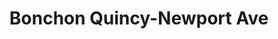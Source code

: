 ---
layout: place
title: "Bonchon Quincy-Newport Ave"
permalink: /massachusetts/quincy/bonchon-quincy-newport-ave.html
stateAbbr: MA
stateName: Massachusetts
cityName: Quincy
place_id: ChIJ96TrRrZ744kRPkXPH8chf2E
photos:
  - name: >-
      places/ChIJ96TrRrZ744kRPkXPH8chf2E/photos/AeeoHcJE1S6U8CHx5VovWiJemBtTZCfuMrj3dNmLIvBqnp7ZDUO53X_fAIzAkg2LncEHTNByb4nE1tS3jDU9Z0bPQfelb_Gum57B-LjI8N7qsTOdD01SzaNuxu7-edk8WeEgyMaBOxL8pVx7pKzZdFgprXuSiYUnjffPYlLl2jQ-jIp8G2DS-U8oH1VppsBE0B1XDtYSzxJh0pBmaETJstI4uSESFKHh-eWn3TqQ5qxdYH5u1LhfDUtj5x7vqahG4nXc6_y1MJYwXmBwOG2haVO_a3kHO6PyRxbk3ymW7mtbGnyKRQ
    widthPx: 800
    heightPx: 800
    authorAttributions:
      - displayName: Bonchon Quincy-Newport Ave
        uri: https://maps.google.com/maps/contrib/105923017643291180776
        photoUri: >-
          https://lh3.googleusercontent.com/a-/ALV-UjWmGlp-pcajTAq37pexjUqRpoew5QV0hwIci_RfPS1gnmcfCVvh=s100-p-k-no-mo
    flagContentUri: >-
      https://www.google.com/local/imagery/report/?cb_client=maps_api_places.places_api&image_key=!1e10!2sAF1QipP0hbv4RZBtxbxqVkY62Q0fdP82UraE-6hxCDd2&hl=en-US
    googleMapsUri: >-
      https://www.google.com/maps/place//data=!3m4!1e2!3m2!1sAF1QipP0hbv4RZBtxbxqVkY62Q0fdP82UraE-6hxCDd2!2e10!4m2!3m1!1s0x89e37bb646eba4f7:0x617f21c71fcf453e
  - name: >-
      places/ChIJ96TrRrZ744kRPkXPH8chf2E/photos/AeeoHcIBlnRomX2kMtRCihW0UHNP9wH_ZGd1QAYJaPote3Q9xG1fE54fZNnWBgvaSWkCir1KsFHQPttUnzAWKAsq7Epr5xx3n1lI-jgAGNiqNV50oEXXo-zPIPsoipxnBO6U-m9hzfaxIg3tyJclE2w-kCZd3UT2anbIdQQt8BkITzRgpeL36EfMr8bKRRl4TdAMwx5jGnFonvGr5qxq-WMz69P4n9b2RbT6tHJZmePgFO0f5bKxg7p996LddsAEvS98fr-rVTXXCrygjXumb7kcmYcHtb7gxYDt1MK2cO7Guq2cCQ
    widthPx: 1232
    heightPx: 693
    authorAttributions:
      - displayName: Bonchon Quincy-Newport Ave
        uri: https://maps.google.com/maps/contrib/105923017643291180776
        photoUri: >-
          https://lh3.googleusercontent.com/a-/ALV-UjWmGlp-pcajTAq37pexjUqRpoew5QV0hwIci_RfPS1gnmcfCVvh=s100-p-k-no-mo
    flagContentUri: >-
      https://www.google.com/local/imagery/report/?cb_client=maps_api_places.places_api&image_key=!1e10!2sAF1QipOArlkEsQSF1g_ONi9uGAtcCt6hYRtb7gTb074m&hl=en-US
    googleMapsUri: >-
      https://www.google.com/maps/place//data=!3m4!1e2!3m2!1sAF1QipOArlkEsQSF1g_ONi9uGAtcCt6hYRtb7gTb074m!2e10!4m2!3m1!1s0x89e37bb646eba4f7:0x617f21c71fcf453e
  - name: >-
      places/ChIJ96TrRrZ744kRPkXPH8chf2E/photos/AeeoHcLs5WX7NwYUtDwE_ruoL-fQ5rqDDCdfvWrFkkE2hN-x-cD7IIC2PzmoQagHK7Hy0RSlBNr8uVLAMPsvXCHIxAJDbAkgU6YoJZty6lWKGIrhN34uI0PKuRLVpl0gLoicotGuSFWtA1ZctABvGT0ekkt3q9qSWHzZSGDTnUSsH1vsKgPll2lZZYl5LJK5UVNVPzVaHJLrlFD93sauBEghqLwI0vkvYW41LaJDM5Ek-v9vbjph8f6vovXU0cZJeAKbQfnFiiLM0Sv8QDjZhUuI2v67zPgf0XKkQbZc1FVamQocHA
    widthPx: 800
    heightPx: 800
    authorAttributions:
      - displayName: Bonchon Quincy-Newport Ave
        uri: https://maps.google.com/maps/contrib/105923017643291180776
        photoUri: >-
          https://lh3.googleusercontent.com/a-/ALV-UjWmGlp-pcajTAq37pexjUqRpoew5QV0hwIci_RfPS1gnmcfCVvh=s100-p-k-no-mo
    flagContentUri: >-
      https://www.google.com/local/imagery/report/?cb_client=maps_api_places.places_api&image_key=!1e10!2sAF1QipN437FU-J8KjA1-D0ULcP9EnTsBNdAgxLIW_G_e&hl=en-US
    googleMapsUri: >-
      https://www.google.com/maps/place//data=!3m4!1e2!3m2!1sAF1QipN437FU-J8KjA1-D0ULcP9EnTsBNdAgxLIW_G_e!2e10!4m2!3m1!1s0x89e37bb646eba4f7:0x617f21c71fcf453e
  - name: >-
      places/ChIJ96TrRrZ744kRPkXPH8chf2E/photos/AeeoHcLX6GoDHNS02k6ZjZV9_G886B4gHUWLwsGPEMGl7mbLduMNTmdH4EQNw5NxnF9PJ5_XdF45snNCqzzxr3SGNNX6Zo86pJvahTEDUtsMBazJCgDZz1d5QuNIUsSUNif7ORSX9ZDjKe5NQfZA3Oo4A9dnyHh5hKAAFmWHiqqgs4aSDMbyvHQ9p3ZkPoYhjGMOkwIbkDdXXuR5R2-xF-zndWl3LzNyZOq4vbiwryeWTpBnlWs-O4LXfN4E8Clc07WhZyI3-LhishFAPPX_O4fb7lGTs71NAvUksuNNIfigl1nifA
    widthPx: 1179
    heightPx: 1766
    authorAttributions:
      - displayName: Bonchon Quincy-Newport Ave
        uri: https://maps.google.com/maps/contrib/105923017643291180776
        photoUri: >-
          https://lh3.googleusercontent.com/a-/ALV-UjWmGlp-pcajTAq37pexjUqRpoew5QV0hwIci_RfPS1gnmcfCVvh=s100-p-k-no-mo
    flagContentUri: >-
      https://www.google.com/local/imagery/report/?cb_client=maps_api_places.places_api&image_key=!1e10!2sAF1QipPCz7V8JLZ8uAk81i02VPhTNaaZ4xCqQZ4pUXFg&hl=en-US
    googleMapsUri: >-
      https://www.google.com/maps/place//data=!3m4!1e2!3m2!1sAF1QipPCz7V8JLZ8uAk81i02VPhTNaaZ4xCqQZ4pUXFg!2e10!4m2!3m1!1s0x89e37bb646eba4f7:0x617f21c71fcf453e
  - name: >-
      places/ChIJ96TrRrZ744kRPkXPH8chf2E/photos/AeeoHcJpOeKzZiW5nLdKvIOBx-0FAEuAUjRBr6gA27gKoOQ0xO-luI5xa8sE6PENMfejFcNahwAsrfNpwviBS1elN3YrLKSzPxZeBQ0d7qBQwcf5kBHIYm3XIU8SFcqVtC30fYHxRT8LrLL2Mj4asoJCIxf47qz2avtL9EboI4T6WQpSHRAcFEaIBYaCaNXRjr7CXMoI7XkSTqzB17JDRov-d8HxMyNNPT3IvnYCTHTYIt4p_CujDc3jcGQE6UWUuG8R6xRhRkYg1Y7p30GYXAQ3R3xgQ-Nner3UGC4TLuyopJIBGg
    widthPx: 800
    heightPx: 800
    authorAttributions:
      - displayName: Bonchon Quincy-Newport Ave
        uri: https://maps.google.com/maps/contrib/105923017643291180776
        photoUri: >-
          https://lh3.googleusercontent.com/a-/ALV-UjWmGlp-pcajTAq37pexjUqRpoew5QV0hwIci_RfPS1gnmcfCVvh=s100-p-k-no-mo
    flagContentUri: >-
      https://www.google.com/local/imagery/report/?cb_client=maps_api_places.places_api&image_key=!1e10!2sAF1QipMz3B1xOx3QrQ2DaU1GtHnVfPbzYHuzOTBiuN8m&hl=en-US
    googleMapsUri: >-
      https://www.google.com/maps/place//data=!3m4!1e2!3m2!1sAF1QipMz3B1xOx3QrQ2DaU1GtHnVfPbzYHuzOTBiuN8m!2e10!4m2!3m1!1s0x89e37bb646eba4f7:0x617f21c71fcf453e
  - name: >-
      places/ChIJ96TrRrZ744kRPkXPH8chf2E/photos/AeeoHcK5sXr4Lyas9OXA1GRc-sNIBwABdb0yB9j-3ulDsjSSKjH8vlVXervvBU6PcGoGeBK_vqHwI1SBJxd971XZ2HPBA-pa2SXIzNIOMF5KugimGNFR2mVr0_iO2qZ57t-fKYVKQQ1Mlcrp6J17WVxVYHXhFXQ8Fc6-4YR-P5Z17_kGqo1BeWutHQbxfBhMjfFTXOguS5D_Mv63-9f4IO2DgMD4KciwWN58L_R38ASNgA-iZCesJskRlFwhPayxACihFGvlCLp8H1G5gCtnF7RsD4GJCDnpaDcKVhzYrGKDOo0PI0FwV6d_KA4h7njbUDmndurypeGvPz97nLWevjszWoUMv9djdvg2J5VSf9v4ig5Q7N93Giaq324rM_30P0PgMQQIyHgGVRfoizIPZk_I08FEJPhjaHCJwmAv-1gyZEVl4yTX
    widthPx: 3024
    heightPx: 4032
    authorAttributions:
      - displayName: Nathan Nguyen
        uri: https://maps.google.com/maps/contrib/106938832101658117907
        photoUri: >-
          https://lh3.googleusercontent.com/a/ACg8ocLeHzTp2_zyhBCKqldSOzBuHgn8fTsc3trY5h4vWzAIcGKODA=s100-p-k-no-mo
    flagContentUri: >-
      https://www.google.com/local/imagery/report/?cb_client=maps_api_places.places_api&image_key=!1e10!2sCIHM0ogKEICAgMCwhdql-wE&hl=en-US
    googleMapsUri: >-
      https://www.google.com/maps/place//data=!3m4!1e2!3m2!1sCIHM0ogKEICAgMCwhdql-wE!2e10!4m2!3m1!1s0x89e37bb646eba4f7:0x617f21c71fcf453e
  - name: >-
      places/ChIJ96TrRrZ744kRPkXPH8chf2E/photos/AeeoHcJ1LDz_N4dXj5ySXDoHXtCdkCc6ppJ4FICbOktmzzKT7RwWszosnlCg370lCh5Hg4eQ6iYyGGSPQQ0EldG8oPuwWw-G8sSmzgnd4OavIsmu94lV14DZf8ow-3M2HUZI0HeeBRioz3Y0Cpb60Od7MxAk3qFdGaszDYkkxsrSohapjQ7f-T1Fb5qsoKYMbkHo5NL1tc0FA0E3RJnRCYTSEI7uQZ127tUb0GilRdtLnxQiM1NGeY5aC-vwogQwIakWdEj9zY-6Hs-Gsxv4rnC7nHqqUGKeJAqViM7UdTI_9fgwoA
    widthPx: 800
    heightPx: 800
    authorAttributions:
      - displayName: Bonchon Quincy-Newport Ave
        uri: https://maps.google.com/maps/contrib/105923017643291180776
        photoUri: >-
          https://lh3.googleusercontent.com/a-/ALV-UjWmGlp-pcajTAq37pexjUqRpoew5QV0hwIci_RfPS1gnmcfCVvh=s100-p-k-no-mo
    flagContentUri: >-
      https://www.google.com/local/imagery/report/?cb_client=maps_api_places.places_api&image_key=!1e10!2sAF1QipO3r_NcN3dXj05qgA0F-teH7SZVpKleCW_Pndyc&hl=en-US
    googleMapsUri: >-
      https://www.google.com/maps/place//data=!3m4!1e2!3m2!1sAF1QipO3r_NcN3dXj05qgA0F-teH7SZVpKleCW_Pndyc!2e10!4m2!3m1!1s0x89e37bb646eba4f7:0x617f21c71fcf453e
  - name: >-
      places/ChIJ96TrRrZ744kRPkXPH8chf2E/photos/AeeoHcIPcSNV0yDwqNgleDdcPFf2LwEVhEg3J3Ly90mwoF8BBYe7lL4efgtZ48B9_R96T1MAR5USv--90XyBVYPCyJuiuYcH1A5Bdmzqd_l71qTIQ0yVtq_2lKbZ-2k7LZjsuV3A_HNh3-EProE-AC-SLKlXZ_HmQ1A1iIYOh3yme54ydGNAQxZaLrr5L07n3NAajFsn8rXA1HTIzvkATyDyTB5rbJm_uUVbigVtafop6UMG10fKQiK30zrHtOCB9hhlg57-qr3MTD-vCHTS51nW4PYcjPa_pxyoNTT4jZnnBTCEzA
    widthPx: 800
    heightPx: 800
    authorAttributions:
      - displayName: Bonchon Quincy-Newport Ave
        uri: https://maps.google.com/maps/contrib/105923017643291180776
        photoUri: >-
          https://lh3.googleusercontent.com/a-/ALV-UjWmGlp-pcajTAq37pexjUqRpoew5QV0hwIci_RfPS1gnmcfCVvh=s100-p-k-no-mo
    flagContentUri: >-
      https://www.google.com/local/imagery/report/?cb_client=maps_api_places.places_api&image_key=!1e10!2sAF1QipOytePZxols9b6YQxkZm1rbXXluYXqkistdvfbw&hl=en-US
    googleMapsUri: >-
      https://www.google.com/maps/place//data=!3m4!1e2!3m2!1sAF1QipOytePZxols9b6YQxkZm1rbXXluYXqkistdvfbw!2e10!4m2!3m1!1s0x89e37bb646eba4f7:0x617f21c71fcf453e
  - name: >-
      places/ChIJ96TrRrZ744kRPkXPH8chf2E/photos/AeeoHcJ49gjIKMTGHwIIz_6H1_jMX67RMz9t4QkXX7RYzrMeFzOu-fXrgBJt5CAtMZSTpaTP3Df342Dc43uHTZ1LPNFfpevf_-gfBAKa8QO1ynj8Fj0KmW6YtbYkWOKyImze-o_SurZy6fUmYaD-7NviZOMGV_5KAyJtJn6j53FfGR9pI-IJazBKPAaKryLEmpB68XfhrzPbOUEXvbsuFwo_grVG6sUeacIZKBCF9FmAb2XJXpkMFng_JX51KzP4fVzBg5SQ2glh7_k6dJ60vQi7Sx3tvC8X65P4OI72__g9VFuWcQxC3SgOdW3EWloPVPmHTw1st5cfGBed0nV9z6YyW8TEvLjzKVp6xhcNAFOrEo4jXE9ZwqNI4PSKcK0eIdjG3fkfyFpau5FeO2hABtLOx1JdtCpJiMiipi6lo8LIhpXZmEg
    widthPx: 4080
    heightPx: 3072
    authorAttributions:
      - displayName: Chris C
        uri: https://maps.google.com/maps/contrib/100444203488619289184
        photoUri: >-
          https://lh3.googleusercontent.com/a-/ALV-UjU8-4TA2j5dy3amVWcsjAcXWW6wH3_pRkXryWiCXvfjCbXT5bB23w=s100-p-k-no-mo
    flagContentUri: >-
      https://www.google.com/local/imagery/report/?cb_client=maps_api_places.places_api&image_key=!1e10!2sCIHM0ogKEICAgICvq-qR1QE&hl=en-US
    googleMapsUri: >-
      https://www.google.com/maps/place//data=!3m4!1e2!3m2!1sCIHM0ogKEICAgICvq-qR1QE!2e10!4m2!3m1!1s0x89e37bb646eba4f7:0x617f21c71fcf453e
  - name: >-
      places/ChIJ96TrRrZ744kRPkXPH8chf2E/photos/AeeoHcJRZet7g04X8B1wY-M3aLi-IOmRY7OJbxeU_5oYB_QSKh4EySZj-VpW0E3YaoRx58_fC_ZzSDkyG513JwoN005WkHqPtoJgGQIsA86NlBwiXiSubuEosYT5k6FUz-TeHTkJw5-mJFHOg489Ah6ewffzweBL-7EPhEOjlqRj-WZmxcE9mbMKJpgfmsaqf6qhgHTTuY8vVLhGcZkHCkAEHwDknmcVKTXwwp_0b_EFoqbKao8nJ1JiddcdhTvFem6_u7ZefhrePK1hgZKlRnoOxre7lxm-3MkD8xuxaTdezBYFBlBLmqaCOJOj30l9CNfUzYZMDyyN-if8iIdwheaPDsxzMPfWNZfWLJOnidQ-vznz2kLxSbYCxW0RtVpEDuGRbG8EaP1XZzn6WTExxcS9mLtu7VHnU80P23upPhs5LbEo6A
    widthPx: 3024
    heightPx: 4032
    authorAttributions:
      - displayName: J Nguyen
        uri: https://maps.google.com/maps/contrib/106754945678769821978
        photoUri: >-
          https://lh3.googleusercontent.com/a-/ALV-UjX4ok6QmdhF-mY1oBCHld7-GcleLHklNl3qx67VlX999UjtX15T=s100-p-k-no-mo
    flagContentUri: >-
      https://www.google.com/local/imagery/report/?cb_client=maps_api_places.places_api&image_key=!1e10!2sCIHM0ogKEICAgICD5cCUKg&hl=en-US
    googleMapsUri: >-
      https://www.google.com/maps/place//data=!3m4!1e2!3m2!1sCIHM0ogKEICAgICD5cCUKg!2e10!4m2!3m1!1s0x89e37bb646eba4f7:0x617f21c71fcf453e
address: '65 Newport Ave # 7, Quincy, MA 02171, USA'
street: '65 Newport Ave # 7'
city: Quincy
state: MA
zip: '02171'
country: USA
neighborhood: null
latitude: '42.270967'
longitude: '-71.027475'
accessibility_options:
  wheelchairAccessibleParking: true
  wheelchairAccessibleEntrance: true
  wheelchairAccessibleRestroom: true
  wheelchairAccessibleSeating: true
business_status: OPERATIONAL
name: Bonchon Quincy-Newport Ave
google_maps_links:
  directionsUri: >-
    https://www.google.com/maps/dir//''/data=!4m7!4m6!1m1!4e2!1m2!1m1!1s0x89e37bb646eba4f7:0x617f21c71fcf453e!3e0
  placeUri: https://maps.google.com/?cid=7025371082837148990
  writeAReviewUri: >-
    https://www.google.com/maps/place//data=!4m3!3m2!1s0x89e37bb646eba4f7:0x617f21c71fcf453e!12e1
  reviewsUri: >-
    https://www.google.com/maps/place//data=!4m4!3m3!1s0x89e37bb646eba4f7:0x617f21c71fcf453e!9m1!1b1
  photosUri: >-
    https://www.google.com/maps/place//data=!4m3!3m2!1s0x89e37bb646eba4f7:0x617f21c71fcf453e!10e5
primary_type: Asian Restaurant
opening_hours:
  regular: null
  current: null
secondary_opening_hours:
  regular:
    weekdayDescriptions: null
    type: null
  current:
    weekdayDescriptions: null
    type: null
phone: (617) 657-5008
price_level: PRICE_LEVEL_MODERATE
price_range: $20 &ndash; $30
rating: '4.2'
rating_count: 168
website: https://locations.bonchon.com/ll/US/MA/Quincy/65-Newport-Avenue
description: null
reviews: null
parking_options: null
payment_options: null
allow_dogs: null
curbside_pickup: null
delivery: null
dine_in: null
good_for_children: null
good_for_groups: null
good_for_sports: null
live_music: null
menu_for_children: null
outdoor_seating: null
reservable: null
restroom: null
serves_beer: null
serves_breakfast: null
serves_brunch: null
serves_cocktails: null
serves_coffee: null
serves_dinner: null
serves_dessert: null
serves_lunch: null
serves_vegetarian_food: null
serves_wine: null
takeout: null

---